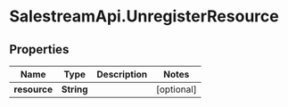# SalestreamApi.UnregisterResource

## Properties
Name | Type | Description | Notes
------------ | ------------- | ------------- | -------------
**resource** | **String** |  | [optional] 


